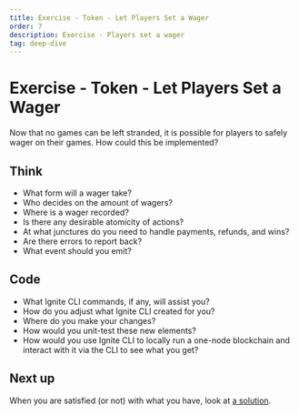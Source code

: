```yaml
---
title: Exercise - Token - Let Players Set a Wager
order: 7
description: Exercise - Players set a wager
tag: deep-dive
---
```


# Exercise - Token - Let Players Set a Wager

Now that no games can be left stranded, it is possible for players to safely wager on their games. How could this be implemented?

## Think

* What form will a wager take?
* Who decides on the amount of wagers?
* Where is a wager recorded?
* Is there any desirable atomicity of actions?
* At what junctures do you need to handle payments, refunds, and wins?
* Are there errors to report back?
* What event should you emit?

## Code

* What Ignite CLI commands, if any, will assist you?
* How do you adjust what Ignite CLI created for you?
* Where do you make your changes?
* How would you unit-test these new elements?
* How would you use Ignite CLI to locally run a one-node blockchain and interact with it via the CLI to see what you get?

## Next up

When you are satisfied (or not) with what you have, look at [a solution](../4-my-own-chain/game-wager.md).
